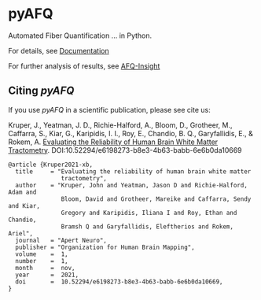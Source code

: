 # pyAFQ
Automated Fiber Quantification ... in Python.

For details, see [Documentation](https://yeatmanlab.github.io/pyAFQ)

For further analysis of results, see [AFQ-Insight](https://github.com/richford/AFQ-Insight)

## Citing _pyAFQ_

If you use _pyAFQ_ in a scientific publication, please see cite us:

Kruper, J., Yeatman, J. D., Richie-Halford, A., Bloom, D., Grotheer, M., Caffarra, S., Kiar, G., Karipidis, I. I., Roy, E., Chandio, B. Q., Garyfallidis, E., & Rokem, A.
[Evaluating the Reliability of Human Brain White Matter Tractometry](https://doi.org/10.52294/e6198273-b8e3-4b63-babb-6e6b0da10669).
DOI:10.52294/e6198273-b8e3-4b63-babb-6e6b0da10669

```
@article {Kruper2021-xb,
  title     = "Evaluating the reliability of human brain white matter
               tractometry",
  author    = "Kruper, John and Yeatman, Jason D and Richie-Halford, Adam and
               Bloom, David and Grotheer, Mareike and Caffarra, Sendy and Kiar,
               Gregory and Karipidis, Iliana I and Roy, Ethan and Chandio,
               Bramsh Q and Garyfallidis, Eleftherios and Rokem, Ariel",
  journal   = "Apert Neuro",
  publisher = "Organization for Human Brain Mapping",
  volume    =  1,
  number    =  1,
  month     =  nov,
  year      =  2021,
  doi       =  10.52294/e6198273-b8e3-4b63-babb-6e6b0da10669,
}
```
